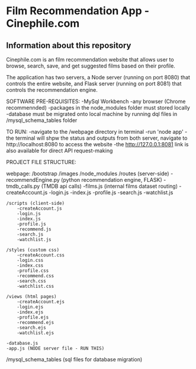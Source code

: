 # Film Recommendation App - Cinephile.com

## Information about this repository

Cinephile.com is an film recommendation website that allows user to browse, search, save, and get suggested films based on their profile.

The application has two servers, a Node server (running on port 8080) that controls the entire website, and Flask server (running on port 8081) that controls the recommendation engine.

SOFTWARE PRE-REQUISITES:
-MySql Workbench
-any browser (Chrome recommennded)
-packages in the node_modules folder must stored locally
-database must be migrated onto local machine by running dql files in /mysql_schema_tables folder

TO RUN:
-navigate to the /webpage directory in terminal
-run 'node app'
-the terminal will shpw the status and outputs from both server, navigate to http://localhost:8080 to access the website
-the http://127.0.0.1:8081 link is also available for direct API request-making


PROJECT FILE STRUCTURE:

webpage:
    /bootstrap
    /images
    /node_modules
    /routes (server-side)
        -recommendEngine.py (python recommendation engine, FLASK)
        -tmdb_calls.py (TMDB api calls)
        -films.js (internal films dataset routing)
        -createAccount.js
        -login.js
        -index.js
        -profile.js
        -search.js
        -watchlist.js

    /scripts (client-side)
        -createAccount.js
        -login.js
        -index.js
        -profile.js
        -recommend.js
        -search.js
        -watchlist.js

    /styles (custom css)
        -createAccount.css
        -login.css
        -index.css
        -profile.css
        -recommend.css
        -search.css
        -watchlist.css
    
    /views (html pages)
        -createAccount.ejs
        -login.ejs
        -index.ejs
        -profile.ejs
        -recommend.ejs
        -search.ejs
        -watchlist.ejs

    -database.js
    -app.js (NODE server file - RUN THIS)

/mysql_schema_tables (sql files for database migration)